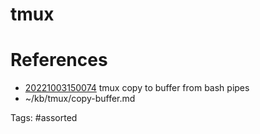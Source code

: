 # tmux

# References
- [20221003150074](/zet/20221003150074/) tmux copy to buffer from bash pipes
- ~/kb/tmux/copy-buffer.md

Tags:
    #assorted

